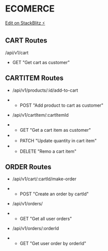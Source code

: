 # ECOMERCE
[Edit on StackBlitz ⚡️](https://stackblitz.com/edit/stackblitz-starters-qmwfcz)

## CART Routes
/api/v1/cart
- GET "Get cart as customer"

## CARTITEM Routes
- /api/v1/products/:id/add-to-cart
- - POST "Add product to cart as customer"

- /api/v1/cartItem/:cartItemId
- - GET "Get a cart item as customer"
- - PATCH "Update quantity in cart item"
- - DELETE "Remo a cart item"

## ORDER Routes

- /api/v1/cart/:cartId/make-order
- - POST "Create an order by cartId"

- /api/v1/orders/
- - GET "Get all user orders"

- /api/v1/orders/:orderId
- - GET "Get user order by orderId"


